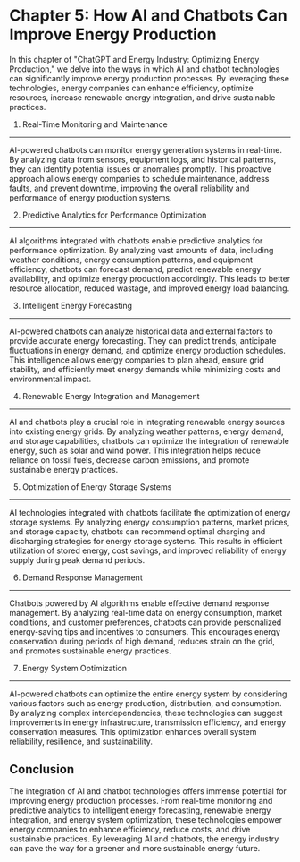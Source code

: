 Chapter 5: How AI and Chatbots Can Improve Energy Production
============================================================

In this chapter of "ChatGPT and Energy Industry: Optimizing Energy Production," we delve into the ways in which AI and chatbot technologies can significantly improve energy production processes. By leveraging these technologies, energy companies can enhance efficiency, optimize resources, increase renewable energy integration, and drive sustainable practices.

1. Real-Time Monitoring and Maintenance
---------------------------------------

AI-powered chatbots can monitor energy generation systems in real-time. By analyzing data from sensors, equipment logs, and historical patterns, they can identify potential issues or anomalies promptly. This proactive approach allows energy companies to schedule maintenance, address faults, and prevent downtime, improving the overall reliability and performance of energy production systems.

2. Predictive Analytics for Performance Optimization
----------------------------------------------------

AI algorithms integrated with chatbots enable predictive analytics for performance optimization. By analyzing vast amounts of data, including weather conditions, energy consumption patterns, and equipment efficiency, chatbots can forecast demand, predict renewable energy availability, and optimize energy production accordingly. This leads to better resource allocation, reduced wastage, and improved energy load balancing.

3. Intelligent Energy Forecasting
---------------------------------

AI-powered chatbots can analyze historical data and external factors to provide accurate energy forecasting. They can predict trends, anticipate fluctuations in energy demand, and optimize energy production schedules. This intelligence allows energy companies to plan ahead, ensure grid stability, and efficiently meet energy demands while minimizing costs and environmental impact.

4. Renewable Energy Integration and Management
----------------------------------------------

AI and chatbots play a crucial role in integrating renewable energy sources into existing energy grids. By analyzing weather patterns, energy demand, and storage capabilities, chatbots can optimize the integration of renewable energy, such as solar and wind power. This integration helps reduce reliance on fossil fuels, decrease carbon emissions, and promote sustainable energy practices.

5. Optimization of Energy Storage Systems
-----------------------------------------

AI technologies integrated with chatbots facilitate the optimization of energy storage systems. By analyzing energy consumption patterns, market prices, and storage capacity, chatbots can recommend optimal charging and discharging strategies for energy storage systems. This results in efficient utilization of stored energy, cost savings, and improved reliability of energy supply during peak demand periods.

6. Demand Response Management
-----------------------------

Chatbots powered by AI algorithms enable effective demand response management. By analyzing real-time data on energy consumption, market conditions, and customer preferences, chatbots can provide personalized energy-saving tips and incentives to consumers. This encourages energy conservation during periods of high demand, reduces strain on the grid, and promotes sustainable energy practices.

7. Energy System Optimization
-----------------------------

AI-powered chatbots can optimize the entire energy system by considering various factors such as energy production, distribution, and consumption. By analyzing complex interdependencies, these technologies can suggest improvements in energy infrastructure, transmission efficiency, and energy conservation measures. This optimization enhances overall system reliability, resilience, and sustainability.

Conclusion
----------

The integration of AI and chatbot technologies offers immense potential for improving energy production processes. From real-time monitoring and predictive analytics to intelligent energy forecasting, renewable energy integration, and energy system optimization, these technologies empower energy companies to enhance efficiency, reduce costs, and drive sustainable practices. By leveraging AI and chatbots, the energy industry can pave the way for a greener and more sustainable energy future.

